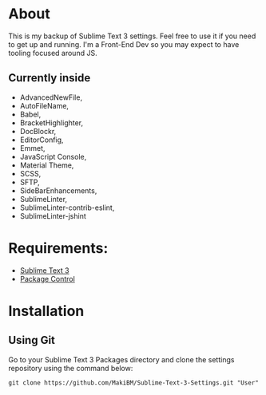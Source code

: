 # About

This is my backup of Sublime Text 3 settings. Feel free to use it if you need to get up and running. I'm a Front-End Dev so you may expect to have tooling focused around JS.

## Currently inside

- AdvancedNewFile,
- AutoFileName,
- Babel,
- BracketHighlighter,
- DocBlockr,
- EditorConfig,
- Emmet,
- JavaScript Console,
- Material Theme,
- SCSS,
- SFTP,
- SideBarEnhancements,
- SublimeLinter,
- SublimeLinter-contrib-eslint,
- SublimeLinter-jshint

# Requirements:

- [Sublime Text 3](http://www.sublimetext.com/)
- [Package Control](https://packagecontrol.io/installation)

# Installation

## Using Git

Go to your Sublime Text 3 Packages directory and clone the settings repository using the command below:

    git clone https://github.com/MakiBM/Sublime-Text-3-Settings.git "User"